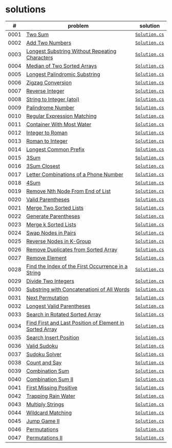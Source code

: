 # solutions

|#|problem|solution|
|--|--|--|
|0001|[Two Sum](https://leetcode.com/problems/two-sum/)|[`Solution.cs`](./LeetCodeSolutions/Solutions/_0001/Solution.cs)|
|0002|[Add Two Numbers](https://leetcode.com/problems/add-two-numbers/)|[`Solution.cs`](./LeetCodeSolutions/Solutions/_0002/Solution.cs)|
|0003|[Longest Substring Without Repeating Characters](https://leetcode.com/problems/longest-substring-without-repeating-characters/)|[`Solution.cs`](./LeetCodeSolutions/Solutions/_0003/Solution.cs)|
|0004|[Median of Two Sorted Arrays](https://leetcode.com/problems/median-of-two-sorted-arrays/)|[`Solution.cs`](./LeetCodeSolutions/Solutions/_0004/Solution.cs)|
|0005|[Longest Palindromic Substring](https://leetcode.com/problems/longest-palindromic-substring/)|[`Solution.cs`](./LeetCodeSolutions/Solutions/_0005/Solution.cs)|
|0006|[Zigzag Conversion](https://leetcode.com/problems/zigzag-conversion/)|[`Solution.cs`](./LeetCodeSolutions/Solutions/_0006/Solution.cs)|
|0007|[Reverse Integer](https://leetcode.com/problems/reverse-integer/)|[`Solution.cs`](./LeetCodeSolutions/Solutions/_0007/Solution.cs)|
|0008|[String to Integer (atoi)](https://leetcode.com/problems/string-to-integer-atoi/)|[`Solution.cs`](./LeetCodeSolutions/Solutions/_0008/Solution.cs)|
|0009|[Palindrome Number](https://leetcode.com/problems/palindrome-number/)|[`Solution.cs`](./LeetCodeSolutions/Solutions/_0009/Solution.cs)|
|0010|[Regular Expression Matching](https://leetcode.com/problems/regular-expression-matching/)|[`Solution.cs`](./LeetCodeSolutions/Solutions/_0010/Solution.cs)|
|0011|[Container With Most Water](https://leetcode.com/problems/container-with-most-water/)|[`Solution.cs`](./LeetCodeSolutions/Solutions/_0011/Solution.cs)|
|0012|[Integer to Roman](https://leetcode.com/problems/integer-to-roman/)|[`Solution.cs`](./LeetCodeSolutions/Solutions/_0012/Solution.cs)|
|0013|[Roman to Integer](https://leetcode.com/problems/roman-to-integer/)|[`Solution.cs`](./LeetCodeSolutions/Solutions/_0013/Solution.cs)|
|0014|[Longest Common Prefix](https://leetcode.com/problems/longest-common-prefix/)|[`Solution.cs`](./LeetCodeSolutions/Solutions/_0014/Solution.cs)|
|0015|[3Sum](https://leetcode.com/problems/3sum/)|[`Solution.cs`](./LeetCodeSolutions/Solutions/_0015/Solution.cs)|
|0016|[3Sum Closest](https://leetcode.com/problems/3sum-closest/)|[`Solution.cs`](./LeetCodeSolutions/Solutions/_0016/Solution.cs)|
|0017|[Letter Combinations of a Phone Number](https://leetcode.com/problems/letter-combinations-of-a-phone-number/)|[`Solution.cs`](./LeetCodeSolutions/Solutions/_0017/Solution.cs)|
|0018|[4Sum](https://leetcode.com/problems/4sum/)|[`Solution.cs`](./LeetCodeSolutions/Solutions/_0018/Solution.cs)|
|0019|[Remove Nth Node From End of List](https://leetcode.com/problems/remove-nth-node-from-end-of-list/)|[`Solution.cs`](./LeetCodeSolutions/Solutions/_0019/Solution.cs)|
|0020|[Valid Parentheses](https://leetcode.com/problems/valid-parentheses/)|[`Solution.cs`](./LeetCodeSolutions/Solutions/_0020/Solution.cs)|
|0021|[Merge Two Sorted Lists](https://leetcode.com/problems/merge-two-sorted-lists/)|[`Solution.cs`](./LeetCodeSolutions/Solutions/_0021/Solution.cs)|
|0022|[Generate Parentheses](https://leetcode.com/problems/generate-parentheses/)|[`Solution.cs`](./LeetCodeSolutions/Solutions/_0022/Solution.cs)|
|0023|[Merge k Sorted Lists](https://leetcode.com/problems/merge-k-sorted-lists/)|[`Solution.cs`](./LeetCodeSolutions/Solutions/_0023/Solution.cs)|
|0024|[Swap Nodes in Pairs](https://leetcode.com/problems/swap-nodes-in-pairs/)|[`Solution.cs`](./LeetCodeSolutions/Solutions/_0024/Solution.cs)|
|0025|[Reverse Nodes in K-Group](https://leetcode.com/problems/reverse-nodes-in-k-group/)|[`Solution.cs`](./LeetCodeSolutions/Solutions/_0025/Solution.cs)|
|0026|[Remove Duplicates from Sorted Array](https://leetcode.com/problems/remove-duplicates-from-sorted-array/)|[`Solution.cs`](./LeetCodeSolutions/Solutions/_0026/Solution.cs)|
|0027|[Remove Element](https://leetcode.com/problems/remove-element/)|[`Solution.cs`](./LeetCodeSolutions/Solutions/_0027/Solution.cs)|
|0028|[Find the Index of the First Occurrence in a String](https://leetcode.com/problems/find-the-index-of-the-first-occurrence-in-a-string/)|[`Solution.cs`](./LeetCodeSolutions/Solutions/_0028/Solution.cs)|
|0029|[Divide Two Integers](https://leetcode.com/problems/divide-two-integers/)|[`Solution.cs`](./LeetCodeSolutions/Solutions/_0029/Solution.cs)|
|0030|[Substring with Concatenationi of All Words](https://leetcode.com/problems/substring-with-concatenation-of-all-words/)|[`Solution.cs`](./LeetCodeSolutions/Solutions/_0030/Solution.cs)|
|0031|[Next Permutation](https://leetcode.com/problems/next-permutation/)|[`Solution.cs`](./LeetCodeSolutions/Solutions/_0031/Solution.cs)|
|0032|[Longest Valid Parentheses](https://leetcode.com/problems/longest-valid-parentheses/)|[`Solution.cs`](./LeetCodeSolutions/Solutions/_0032/Solution.cs)|
|0033|[Search in Rotated Sorted Array](https://leetcode.com/problems/search-in-rotated-sorted-array/)|[`Solution.cs`](./LeetCodeSolutions/Solutions/_0033/Solution.cs)|
|0034|[Find First and Last Position of Element in Sorted Array](https://leetcode.com/problems/find-first-and-last-position-of-element-in-sorted-array/)|[`Solution.cs`](./LeetCodeSolutions/Solutions/_0034/Solution.cs)|
|0035|[Search Insert Position](https://leetcode.com/problems/search-insert-position/)|[`Solution.cs`](./LeetCodeSolutions/Solutions/_0035/Solution.cs)|
|0036|[Valid Sudoku](https://leetcode.com/problems/valid-sudoku/)|[`Solution.cs`](./LeetCodeSolutions/Solutions/_0036/Solution.cs)|
|0037|[Sudoku Solver](https://leetcode.com/problems/sudoku-solver/)|[`Solution.cs`](./LeetCodeSolutions/Solutions/_0037/Solution.cs)|
|0038|[Count and Say](https://leetcode.com/problems/count-and-say/)|[`Solution.cs`](./LeetCodeSolutions/Solutions/_0038/Solution.cs)|
|0039|[Combination Sum](https://leetcode.com/problems/combination-sum/)|[`Solution.cs`](./LeetCodeSolutions/Solutions/_0039/Solution.cs)|
|0040|[Combination Sum II](https://leetcode.com/problems/combination-sum-ii/)|[`Solution.cs`](./LeetCodeSolutions/Solutions/_0040/Solution.cs)|
|0041|[First Missing Positive](https://leetcode.com/problems/first-missing-positive/)|[`Solution.cs`](./LeetCodeSolutions/Solutions/_0041/Solution.cs)|
|0042|[Trapping Rain Water](https://leetcode.com/problems/trapping-rain-water/)|[`Solution.cs`](./LeetCodeSolutions/Solutions/_0042/Solution.cs)|
|0043|[Multiply Strings](https://leetcode.com/problems/multiply-strings/)|[`Solution.cs`](./LeetCodeSolutions/Solutions/_0043/Solution.cs)|
|0044|[Wildcard Matching](https://leetcode.com/problems/wildcard-matching/)|[`Solution.cs`](./LeetCodeSolutions/Solutions/_0044/Solution.cs)|
|0045|[Jump Game II](https://leetcode.com/problems/jump-game-ii/)|[`Solution.cs`](./LeetCodeSolutions/Solutions/_0045/Solution.cs)|
|0046|[Permutations](https://leetcode.com/problems/permutations/)|[`Solution.cs`](./LeetCodeSolutions/Solutions/_0046/Solution.cs)|
|0047|[Permutations II](https://leetcode.com/problems/permutations-ii/)|[`Solution.cs`](./LeetCodeSolutions/Solutions/_0047/Solution.cs)|
